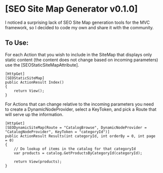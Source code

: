 # [SEO Site Map Generator v0.1.0]

I noticed a surprising lack of SEO Site Map generation tools for the MVC framework, so I decided to code my own and share it with the community.

## To Use:

For each Action that you wish to include in the SiteMap that displays only static content (the content does not change based on incoming parameters) use the [SEOStaticSiteMapAttribute].

	[HttpGet]
	[SEOStaticSiteMap]
	public ActionResult Index()
	{
		return View();
	}
 
For Actions that can change relative to the incoming parameters you need to create a DynamicNodeProvider, select a KeyToken, and pick a Route that will serve up the information.

	[HttpGet]
	[SEODynamicSiteMap(Route = "CatalogBrowse", DynamicNodeProvider = "CatalogNodeProvider", KeyToken = "categoryId")]
	public ActionResult Results(int categoryId, int orderBy = 0, int page = 0)
	{
		// Do lookup of items in the catalog for that categoryId
		var products = catalog.GetProductsByCategoryId(categoryId);

		return View(products);
	}